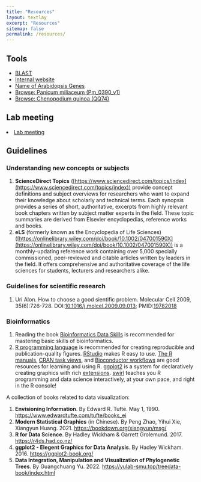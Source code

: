 ```yaml
---
title: "Resources"
layout: textlay
excerpt: "Resources"
sitemap: false
permalink: /resources/
---
```


## Tools

- [BLAST](http://lab.genome.work:5634/)
- [Internal website](http://lab.genome.work/)
- [Name of Arabidopsis Genes](https://lileiting.shinyapps.io/names-of-arabidopsis-genes/)
- [Browse: Panicum miliaceum \(Pm\_0390\_v1\)](https://genomevolution.org/coge/GenomeView.pl?embed=&gid=52484&tracks=sequence%2Cfeatures129406_gene)
- [Browse: Chenopodium quinoa (QQ74)](https://www.cbrc.kaust.edu.sa/chenopodiumdb/gbrowse.html)

## Lab meeting

<li><a href="{{ site.url }}{{ site.baseurl }}/labmeeting">Lab meeting</a></li>

## Guidelines

### Understanding new concepts or subjects

1. **ScienceDirect Topics** ([https://www.sciencedirect.com/topics/index](https://www.sciencedirect.com/topics/index)) provide concept definitions and subject overviews for researchers who want to expand their knowledge about scholarly and technical terms. Each synopsis provides a series of short, authoritative, excerpts from highly relevant book chapters written by subject matter experts in the field. These topic summaries are derived from Elsevier encyclopedias, reference works and books.
1. **eLS** (formerly known as the Encyclopedia of Life Sciences) ([https://onlinelibrary.wiley.com/doi/book/10.1002/047001590X](https://onlinelibrary.wiley.com/doi/book/10.1002/047001590X)) is a monthly-updating reference work containing over 5,000 specially commissioned, peer-reviewed and citable articles written by leaders in the field. It offers comprehensive and authoritative coverage of the life sciences for students, lecturers and researchers alike.

### Guidelines for scientific research

1. Uri Alon. How to choose a good sientific problem. Molecular Cell 2009, 35(6):726-728. DOI:[10.1016/j.molcel.2009.09.013](https://doi.org/10.1016/j.molcel.2009.09.013); PMID:[19782018](https://www.ncbi.nlm.nih.gov/pubmed/19782018)

### Bioinformatics

1. Reading the book [Bioinformatics Data Skills](http://shop.oreilly.com/product/0636920030157.do) is recommended for mastering basic skills of bioinformatics.
1. [R programming language](https://cran.r-project.org/) is recommended for creating reproducible and publication-quality figures. [RStudio](https://www.rstudio.com/) makes R easy to use. [The R manuals](https://cran.r-project.org/manuals.html), [CRAN task views](https://cran.r-project.org/web/views/), and [Bioconductor workflows](http://bioconductor.org/packages/release/workflows/) are good resources for learning and using R. [ggplot2](https://ggplot2.tidyverse.org/reference/index.html) is a system for declaratively creating graphics with rich [extensions](https://exts.ggplot2.tidyverse.org). [swirl](https://swirlstats.com) teaches you R programming and data science interactively, at your own pace, and right in the R console!

A collection of books related to data visualization: 

1. **Envisioning Information**. By Edward R. Tufte. May 1, 1990. <https://www.edwardtufte.com/tufte/books_ei>
2. **Modern Statistical Graphics** (in Chinese). By Peng Zhao, Yihui Xie, Xiangyun Huang. 2021. <https://bookdown.org/xiangyun/msg/>
3. **R for Data Science**. By Hadley Wickham & Garrett Grolemund. 2017. <https://r4ds.had.co.nz/>
4. **ggplot2 - Elegent Graphics for Data Analysis**. By Hadley Wickham. 2016. <https://ggplot2-book.org/>
5. **Data Integration, Manipulation and Visualization of Phylogenetic Trees**. By Guangchuang Yu. 2022. <https://yulab-smu.top/treedata-book/index.html>
